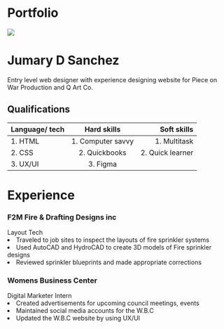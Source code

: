 # Portfolio
<!DOCTYPE html>
<html>
<head>
<meta name="viewport" content="width=device-width, initial-scale=1.0">
<link rel="stylesheet" herf="style.css">
</head>
<body>
    
<div 
 margin-top: 100px;
    margin-bottom: 100px;
    margin-left: 100px;
  class="profile-img"></div>
<img src="https://media-exp2.licdn.com/dms/image/C4E03AQFdT3_qPWW8ng/profile-displayphoto-shrink_200_200/0?e=1585180800&v=beta&t=zJQQPcBS9u0-jb6okh54LQkRbJcVS_NcYRdbzca6TDQ";>


<h1>Jumary D Sanchez</h1> 
<p>

Entry level web designer with experience 
designing website for Piece on War Production and Q Art Co.
</p>
<h2>Qualifications
</h2>

| Language/ tech      | Hard skills         | Soft skills |
| ------------- |:-------------:| -----:|
| 1. HTML |1. Computer savvy |1. Multitask |
|2. CSS    |  2. Quickbooks |2. Quick learner |
| 3. UX/UI | 3. Figma     |   |

<h1>
Experience 
</h1>
<h3>
F2M Fire & Drafting Designs inc</h3>
Layout Tech
<li>Traveled to job sites to inspect the layouts of fire sprinkler systems
</li>
<li>Used AutoCAD and HydroCAD to create 3D models of Fire sprinkler designs</li>
<li>Reviewed sprinkler blueprints and made appropriate corrections 
</li>
<h3>Womens Business Center
</h3>Digital Marketer Intern 
<li>Created advertisements for upcoming council meetings, events
</li>
<li>Maintained social media accounts for the W.B.C
</li>
<li> Updated the W.B.C website by using UX/UI
</li>


</body>
</html>